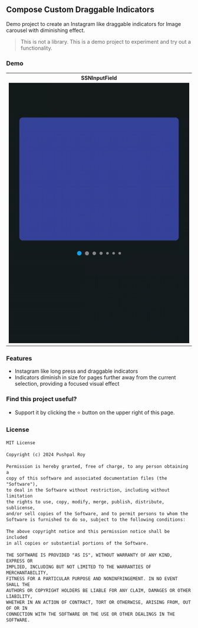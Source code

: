 ## Compose Custom Draggable Indicators

Demo project to create an Instagram like draggable indicators for Image carousel with diminishing effect.

> This is not a library. This is a demo project to experiment and try out a functionality.

### Demo

<table style="width:100%">
  <tr>
    <th>SSNInputField</th>
  </tr>
  <tr>
    <td><img src = "draggable_indicator.gif" width="100%" alt="DraggableIndicator"/></td>
  </tr>
</table>

### Features
- Instagram like long press and draggable indicators
- Indicators diminish in size for pages further away from the current selection, providing a focused visual effect

### Find this project useful?

- Support it by clicking the ⭐️ button on the upper right of this page.

### License

```
MIT License

Copyright (c) 2024 Pushpal Roy

Permission is hereby granted, free of charge, to any person obtaining a 
copy of this software and associated documentation files (the "Software"), 
to deal in the Software without restriction, including without limitation 
the rights to use, copy, modify, merge, publish, distribute, sublicense, 
and/or sell copies of the Software, and to permit persons to whom the 
Software is furnished to do so, subject to the following conditions:

The above copyright notice and this permission notice shall be included 
in all copies or substantial portions of the Software.

THE SOFTWARE IS PROVIDED "AS IS", WITHOUT WARRANTY OF ANY KIND, EXPRESS OR 
IMPLIED, INCLUDING BUT NOT LIMITED TO THE WARRANTIES OF MERCHANTABILITY, 
FITNESS FOR A PARTICULAR PURPOSE AND NONINFRINGEMENT. IN NO EVENT SHALL THE 
AUTHORS OR COPYRIGHT HOLDERS BE LIABLE FOR ANY CLAIM, DAMAGES OR OTHER LIABILITY, 
WHETHER IN AN ACTION OF CONTRACT, TORT OR OTHERWISE, ARISING FROM, OUT OF OR IN 
CONNECTION WITH THE SOFTWARE OR THE USE OR OTHER DEALINGS IN THE SOFTWARE.
```